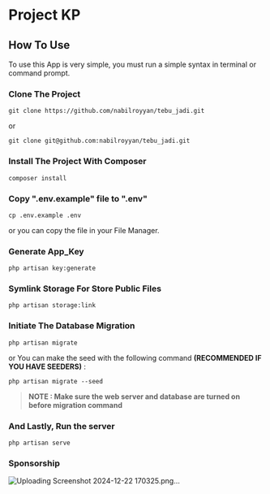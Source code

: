 # Project KP

## How To Use

To use this App is very simple, you must run a simple syntax in terminal or command prompt.

### Clone The Project

```
git clone https://github.com/nabilroyyan/tebu_jadi.git
```

or

```
git clone git@github.com:nabilroyyan/tebu_jadi.git
```

### Install The Project With Composer

```
composer install
```

### Copy ".env.example" file to ".env"

```
cp .env.example .env
```

or you can copy the file in your File Manager.

### Generate App_Key

```
php artisan key:generate
```

### Symlink Storage For Store Public Files

```
php artisan storage:link
```

### Initiate The Database Migration

```
php artisan migrate
```

or You can make the seed with the following command <b>(RECOMMENDED IF YOU HAVE SEEDERS)</b> :

```
php artisan migrate --seed
```

> **NOTE : Make sure the web server and database are turned on before migration command**

### And Lastly, Run the server

```
php artisan serve
```

### Sponsorship

![Uploading Screenshot 2024-12-22 170325.png…]()
